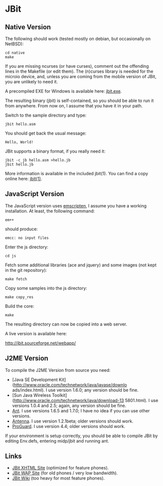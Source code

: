 JBit
====

## Native Version

The following should work (tested mostly on debian, but occasionally on
NetBSD):

	cd native
	make

If you are missing ncurses (or have curses), comment out the offending
lines in the Makefile (or edit them). The (n)curses library is needed
for the microio device, and, unless you are coming from the mobile
version of JBit, you are unlikely to need it.

A precompiled EXE for Windows is available here:
[jbit.exe](http://sourceforge.net/projects/jbit/files/jbit/Native/v1.2/jbit.exe/download).

The resulting binary (jbit) is self-contained, so you should be able to
run it from anywhere.  From now on, I assume that you have it in your
path.

Switch to the sample directory and type:

	jbit hello.asm

You should get back the usual message:

	Hello, World!

JBit supports a binary format, if you really need it:

	jbit -c jb hello.asm >hello.jb
	jbit hello.jb

More information is available in the included jbit(1).
You can find a copy online here:
[jbit(1)](http://efornara.github.io/jbit/jbit.1.html).

## JavaScript Version

The JavaScript version uses
[emscripten](https://github.com/kripken/emscripten), I assume you have
a working installation. At least, the following command:

    em++

should produce:

    emcc: no input files

Enter the js directory:

    cd js

Fetch some additional libraries (ace and jquery) and some images (not kept
in the git repository):

    make fetch

Copy some samples into the js directory:

    make copy_res

Build the core:

    make

The resulting directory can now be copied into a web server.

A live version is available here:

<http://jbit.sourceforge.net/webapp/>

## J2ME Version

To compile the J2ME Version from source you need:

* [Java SE Development Kit](http://www.oracle.com/technetwork/java/javase/downlo
ads/index.html).
  I use version 1.6.0; any version should be fine.
* [Sun Java Wireless Toolkit](http://www.oracle.com/technetwork/java/download-13
5801.html).
  I use versions 1.0.4 and 2.5; again, any version should be fine.
* [Ant](http://ant.apache.org/).
  I use versions 1.6.5 and 1.7.0; I have no idea if you can use other versions.
* [Antenna](http://antenna.sourceforge.net/).
  I use version 1.2.1beta; older versions should work.
* [ProGuard](http://proguard.sourceforge.net/).
  I use version 4.4; older versions should work.

If your environment is setup correctly, you should be able to
compile JBit by editing Env.defs, entering midp/jbit and running ant.

## Links

* [JBit XHTML Site](http://jbit.sourceforge.net/)
  (optimized for feature phones).
* [JBit WAP Site](http://jbit.sourceforge.net/m)
  (for old phones / very low bandwidth).
* [JBit Wiki](https://github.com/efornara/jbit/wiki)
  (too heavy for most feature phones).
